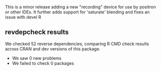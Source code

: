 This is a minor release adding a new "recording" device for use by positron or
other IDEs. It further adds support for 'saturate' blending and fixes an issue
with devel R

## revdepcheck results

We checked 52 reverse dependencies, comparing R CMD check results across CRAN and dev versions of this package.

 * We saw 0 new problems
 * We failed to check 0 packages
